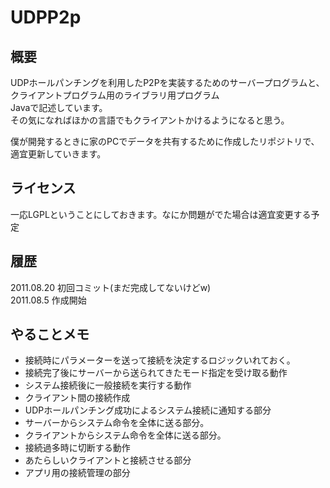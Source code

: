 # UDPP2p

## 概要
UDPホールパンチングを利用したP2Pを実装するためのサーバープログラムと、クライアントプログラム用のライブラリ用プログラム
<br />Javaで記述しています。
<br />その気になればほかの言語でもクライアントかけるようになると思う。

僕が開発するときに家のPCでデータを共有するために作成したリポジトリで、適宜更新していきます。

## ライセンス
一応LGPLということにしておきます。なにか問題がでた場合は適宜変更する予定

## 履歴
2011.08.20 初回コミット(まだ完成してないけどw)
<br />2011.08.5 作成開始

## やることメモ
* 接続時にパラメーターを送って接続を決定するロジックいれておく。
* 接続完了後にサーバーから送られてきたモード指定を受け取る動作
* システム接続後に一般接続を実行する動作
* クライアント間の接続作成
* UDPホールパンチング成功によるシステム接続に通知する部分
* サーバーからシステム命令を全体に送る部分。
* クライアントからシステム命令を全体に送る部分。
* 接続過多時に切断する動作
* あたらしいクライアントと接続させる部分
* アプリ用の接続管理の部分
